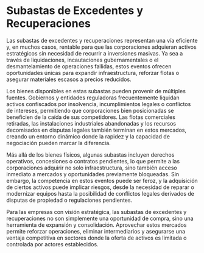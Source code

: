 # Subastas de Excedentes y Recuperaciones

Las subastas de excedentes y recuperaciones representan una vía eficiente y, en muchos casos, rentable para que las corporaciones adquieran activos estratégicos sin necesidad de recurrir a inversiones masivas. Ya sea a través de liquidaciones, incautaciones gubernamentales o el desmantelamiento de operaciones fallidas, estos eventos ofrecen oportunidades únicas para expandir infraestructura, reforzar flotas o asegurar materiales escasos a precios reducidos.

Los bienes disponibles en estas subastas pueden provenir de múltiples fuentes. Gobiernos y entidades reguladoras frecuentemente liquidan activos confiscados por insolvencia, incumplimientos legales o conflictos de intereses, permitiendo que corporaciones bien posicionadas se beneficien de la caída de sus competidores. Las flotas comerciales retiradas, las instalaciones industriales abandonadas y los recursos decomisados en disputas legales también terminan en estos mercados, creando un entorno dinámico donde la rapidez y la capacidad de negociación pueden marcar la diferencia.

Más allá de los bienes físicos, algunas subastas incluyen derechos operativos, concesiones o contratos pendientes, lo que permite a las corporaciones adquirir no solo infraestructura, sino también acceso inmediato a mercados y oportunidades previamente bloqueadas. Sin embargo, la competencia en estos eventos puede ser feroz, y la adquisición de ciertos activos puede implicar riesgos, desde la necesidad de reparar o modernizar equipos hasta la posibilidad de conflictos legales derivados de disputas de propiedad o regulaciones pendientes.

Para las empresas con visión estratégica, las subastas de excedentes y recuperaciones no son simplemente una oportunidad de compra, sino una herramienta de expansión y consolidación. Aprovechar estos mercados permite reforzar operaciones, eliminar intermediarios y asegurarse una ventaja competitiva en sectores donde la oferta de activos es limitada o controlada por actores establecidos.
